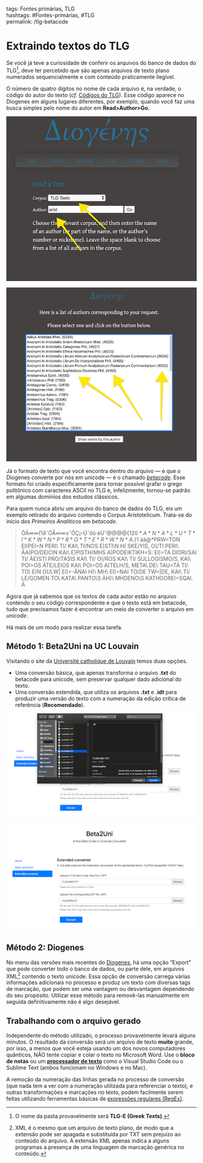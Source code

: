 tags: Fontes primárias, TLG  
hashtags: #Fontes-primárias, #TLG  
permalink: /tlg-betacode

# Extraindo textos do TLG  

Se você já teve a curiosidade de conferir os arquivos do banco de dados do TLG[^1], deve ter percebido que são apenas arquivos de texto plano numerados sequencialmente e com conteúdo praticamente ilegível.  

O número de quatro dígitos no nome de cada arquivo é, na verdade, o código do autor do texto (*cf.* [Códigos do TLG](tlg-ref)). Esse código aparece no Diogenes em alguns lugares diferentes, por exemplo, quando você faz uma busca simples pelo nome do autor em **Read>Author>Go.**  

![TLG 1](./img/tlg/__tlg2.png)  

![TLG3](./img/tlg/__tlg3.png)  

Já o formato de texto que você encontra dentro do arquivo — e que o Diogenes converte por nós em unicode — é o chamado *[betacode](https://en.wikipedia.org/wiki/Beta_Code)*. Esse formato foi criado especificamente para tornar possível grafar o grego politônico com caracteres ASCII no TLG e, infelizmente, tornou-se padrão em algumas domínios dos estudos clássicos.  

Para quem nunca abriu um arquivo do banco de dados do TLG, eis um exemplo retirado do arquivo contendo o Corpus Aristotelicum. Trata-se do início dos *Primeiros Analíticos* em *betacode*.  

> ÔÄ∞∞∏∂ˇÔÅ∞∞±ˇÔÇ¡–Úˇôò·èÙˇ@@@@{1$20*A*N*A*L*U*T*I*K*W*N *P*R*O*T*E*R*W*N *A.$}1 àä@*PRW=TON EI)PEI=N PERI\ TI/ KAI\ TI/NOS E)STI\N H( SKE/YIS, O(/TI PERI\ ÄA)PO/DEICIN KAI\ E)PISTH/MHS A)PODEIKTIKH=S: EI)=TA DIORI/SAI TI/ ÄE)STI PRO/TASIS KAI\ TI/ O(/ROS KAI\ TI/ SULLOGISMO/S, KAI\ POI=OS ÄTE/LEIOS KAI\ POI=OS A)TELH/S, META\ DE\ TAU=TA TI/ TO\ E)N O(/LW| EI)=-ÄNAI H)\ MH\ EI)=NAI TO/DE TW=|DE, KAI\ TI/ LE/GOMEN TO\ KATA\ PANTO\S ÄH)\ MHDENO\S KATHGOREI=SQAI. Ä  

Agora que já sabemos que os textos de cada autor estão no arquivo contendo o seu código correspondente e que o texto está em betacode, tudo que precisamos fazer é encontrar um meio de converter o arquivo em *unicode*.  

Há mais de um modo para realizar essa tarefa.  

## Método 1: Beta2Uni na UC Louvain  
Visitando o site da [Université catholique de Louvain](https://cental.uclouvain.be/beta2uni) temos duas opções.  
- Uma conversão básica, que apenas transforma o arquivo **.txt** do betacode para unicode, sem preservar qualquer dado adicional do texto.  
- Uma conversão estendida, que utiliza os arquivos **.txt** e **.idt** para produzir uma versão do texto com a numeração da edição crítica de referência (**Recomendado**).  

![TLG4](./img/tlg/__tlg4.png)  

![TLG5](./img/tlg/__tlg5.png)  

## Método 2: Diogenes  
No menu das versões mais recentes do [Diogenes](https://d.iogen.es), há uma opção “Export” que pode converter todo o banco de dados, ou parte dele, em arquivos XML[^2] contendo o texto unicode. Essa opção de conversão carrega várias informações adicionais no processo e produz um texto com diversas tags de marcação, que podem ser uma vantagem ou desvantagem dependendo do seu propósito. Utilizar esse método para removê-las manualmente em seguida definitivamente não é algo desejável.  

## Trabalhando com o arquivo gerado  
Independente do método utilizado, o processo provavelmente levará alguns minutos. O resultado da conversão será um arquivo de texto **muito** grande, por isso, a menos que você esteja usando um dos novos computadores quânticos, NÃO tente copiar e colar o texto no Microsoft Word. Use o **bloco de notas** ou um **[processador de texto](processadores-de-texto)** como o Visual Studio Code ou o Sublime Text (ambos funcionam no Windows e no Mac).  

A remoção da numeração das linhas gerada no processo de conversão (que nada tem a ver com a numeração utilizada para referenciar o texto), e outras transformações e marcações no texto, podem facilmente serem feitas utilizando ferramentas básicas de [expressões regulares (RegEx)](RegEx).  


[^1]: O nome da pasta provavelmente será **TLG-E (Greek Texts)**.  
[^2]: XML é o mesmo que um arquivo de texto plano, de modo que a extensão pode ser apagada e substituída por TXT sem prejuízo ao conteúdo do arquivo. A extensão XML apenas indica a alguns programas a presença de uma linguagem de marcação genérica no conteúdo.  
